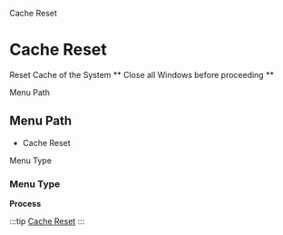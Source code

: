 
Cache Reset
# Cache Reset


Reset Cache of the System ** Close all Windows before proceeding **

Menu Path
## Menu Path



- Cache Reset

Menu Type
### Menu Type

**Process**


:::tip
[Cache Reset](functional-guide/process/process-cache-reset.md)
:::